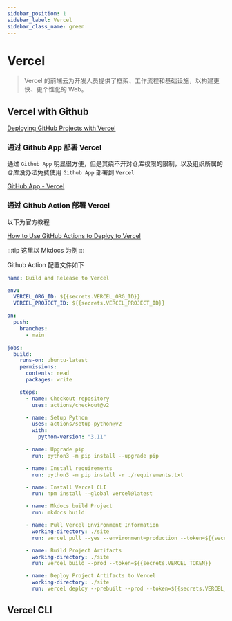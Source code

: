 ```yaml
---
sidebar_position: 1
sidebar_label: Vercel
sidebar_class_name: green
---
```


# Vercel

> Vercel 的前端云为开发人员提供了框架、工作流程和基础设施，以构建更快、更个性化的 Web。

## Vercel with Github

[Deploying GitHub Projects with Vercel](https://vercel.com/docs/concepts/deployments/git/vercel-for-github)

### 通过 Github App 部署 Vercel

通过 `Github App` 明显很方便，但是其绕不开对仓库权限的限制，以及组织所属的仓库没办法免费使用 `Github App` 部署到 `Vercel`

[GitHub App - Vercel](https://github.com/apps/vercel)

### 通过 Github Action 部署 Vercel

以下为官方教程

[How to Use GitHub Actions to Deploy to Vercel](https://vercel.com/guides/how-can-i-use-github-actions-with-vercel)

:::tip
这里以 Mkdocs 为例
:::

Github Action 配置文件如下

```yaml
name: Build and Release to Vercel

env:
  VERCEL_ORG_ID: ${{secrets.VERCEL_ORG_ID}}
  VERCEL_PROJECT_ID: ${{secrets.VERCEL_PROJECT_ID}}

on:
  push:
    branches:
      - main

jobs:
  build:
    runs-on: ubuntu-latest
    permissions:
      contents: read
      packages: write

    steps:
      - name: Checkout repository
        uses: actions/checkout@v2

      - name: Setup Python
        uses: actions/setup-python@v2
        with:
          python-version: "3.11"

      - name: Upgrade pip
        run: python3 -m pip install --upgrade pip

      - name: Install requirements
        run: python3 -m pip install -r ./requirements.txt

      - name: Install Vercel CLI
        run: npm install --global vercel@latest

      - name: Mkdocs build Project
        run: mkdocs build

      - name: Pull Vercel Environment Information
        working-directory: ./site
        run: vercel pull --yes --environment=production --token=${{secrets.VERCEL_TOKEN}}

      - name: Build Project Artifacts
        working-directory: ./site
        run: vercel build --prod --token=${{secrets.VERCEL_TOKEN}}

      - name: Deploy Project Artifacts to Vercel
        working-directory: ./site
        run: vercel deploy --prebuilt --prod --token=${{secrets.VERCEL_TOKEN}}
```

## Vercel CLI
